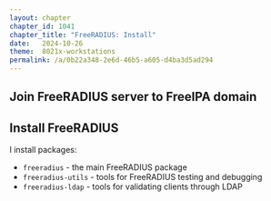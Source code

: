 ```yaml
---
layout: chapter
chapter_id: 1041
chapter_title: "FreeRADIUS: Install"
date:   2024-10-26
theme:  8021x-workstations
permalink: /a/0b22a348-2e6d-46b5-a605-d4ba3d5ad294
---
```



## Join FreeRADIUS server to FreeIPA domain
## Install FreeRADIUS

I install packages: 
* `freeradius` - the main FreeRADIUS package
* `freeradius-utils` - tools for FreeRADIUS testing and debugging
* `freeradius-ldap` - tools for validating clients through LDAP
